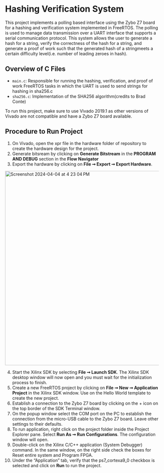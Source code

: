 # Hashing Verification System
This project implements a polling based interface using the Zybo Z7 board for a hashing and verification system implemented in FreeRTOS. The polling is used to manage data transmission over a UART interface that supports a serial communication protocol. This system allows the user to generate a hash for a string, verify the correctness of the hash for a string, and generate a proof of work such that the generated hash of a stringmeets a certain difficulty level(i.e. number of leading zeroes in hash). 

## Overview of C Files
- `main.c`: Responsible for running the hashing, verification, and proof of work FreeRTOS tasks in which the UART is used to send strings for hashing in sha256.c
- `sha256.c`: Implementation of the SHA256 algorithm(credits to Brad Conte)

To run this project, make sure to use Vivado 2019.1 as other versions of Vivado are not compatible and have a Zybo Z7 board available. 

## Procedure to Run Project
1. On Vivado, open the xpr file in the hardware folder of repository to create the hardware design for the project.
2. Generate bitsream by clicking on **Generate Bitstream** in the **PROGRAM AND DEBUG** section in the **Flow Navigator**
3. Export the hardware by clicking on **File ➞ Export ➞ Export Hardware**.
<img width="637" alt="Screenshot 2024-04-04 at 4 23 04 PM" src="https://github.com/arongu321/UARTInterruptSystem/assets/67613556/5ec97c52-02fd-4315-8a53-f2235c3857a9">




4. Start the Xilinx SDK by selecting **File ➞ Launch SDK**. The Xilinx SDK desktop window will now open and you must wait for the initialization process to finish.
5. Create a new FreeRTOS project by clicking on **File ➞ New ➞ Application Project** in the Xilinx SDK window. Use on the Hello World template to create the new project.
6. Establish a connection to the Zybo Z7 board by clicking on the + icon on the top border of the SDK Terminal window.
7. On the popup window select the COM port on the PC to establish the connection from the micro-USB cable to the Zybo Z7 board. Leave other settings to their defaults.
8. To run application, right click on the project folder inside the Project Explorer pane. Select **Run As ➞ Run Configurations**. The configuration window will open.
9. Double-click on the Xilinx C/C++ application (System Debugger) command. In the same window, on the right side check the boxes for Reset entire system and Program FPGA.
10. Under the “Application” tab, verify that the ps7_cortexa9_0 checkbox is selected and click on **Run** to run the project.
